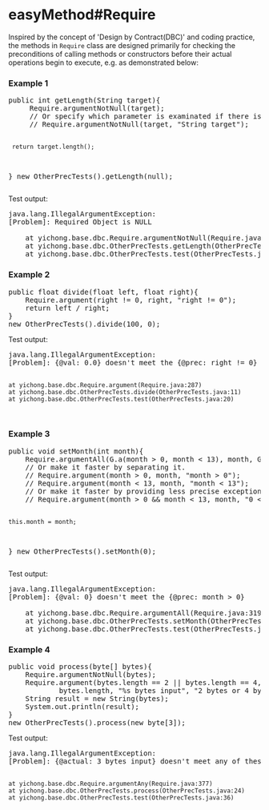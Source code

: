 <h1>easyMethod#Require</h1>

  Inspired by the concept of 'Design by Contract(DBC)' and coding practice, the methods in <code>Require</code> class are designed primarily for checking the preconditions of calling methods or constructors before their actual operations begin to execute, e.g. as demonstrated below:

<h3>Example 1</h3>
<pre>
public int getLength(String target){
     Require.argumentNotNull(target);
     // Or specify which parameter is examinated if there is more than one parameter.
     // Require.argumentNotNull(target, "String target");
     
     return target.length();
}
new OtherPrecTests().getLength(null);
</pre>
Test output:
<pre>
java.lang.IllegalArgumentException: 
[Problem]: Required Object is NULL

	at yichong.base.dbc.Require.argumentNotNull(Require.java:239)
	at yichong.base.dbc.OtherPrecTests.getLength(OtherPrecTests.java:5)
	at yichong.base.dbc.OtherPrecTests.test(OtherPrecTests.java:25)
</pre>
<h3>Example 2</h3>
<pre>
public float divide(float left, float right){
    Require.argument(right != 0, right, "right != 0");
    return left / right;
}
new OtherPrecTests().divide(100, 0);
</pre>
Test output:
<pre>
java.lang.IllegalArgumentException: 
[Problem]: {@val: 0.0} doesn't meet the {@prec: right != 0}

	at yichong.base.dbc.Require.argument(Require.java:287)
	at yichong.base.dbc.OtherPrecTests.divide(OtherPrecTests.java:11)
	at yichong.base.dbc.OtherPrecTests.test(OtherPrecTests.java:20)
</pre>
<h3>Example 3</h3>
<pre>
public void setMonth(int month){
    Require.argumentAll(G.a(month > 0, month < 13), month, G.a("month > 0", "month < 13"));
    // Or make it faster by separating it.
    // Require.argument(month > 0, month, "month > 0");
    // Require.argument(month < 13, month, "month < 13");
    // Or make it faster by providing less precise exception message.
    // Require.argument(month > 0 && month < 13, month, "0 < month < 13");

    this.month = month;
}
new OtherPrecTests().setMonth(0);
</pre>
Test output:
<pre>
java.lang.IllegalArgumentException: 
[Problem]: {@val: 0} doesn't meet the {@prec: month > 0}

	at yichong.base.dbc.Require.argumentAll(Require.java:319)
	at yichong.base.dbc.OtherPrecTests.setMonth(OtherPrecTests.java:6)
	at yichong.base.dbc.OtherPrecTests.test(OtherPrecTests.java:14)
</pre>
<h3>Example 4</h3>
<pre>
public void process(byte[] bytes){
    Require.argumentNotNull(bytes);
    Require.argument(bytes.length == 2 || bytes.length == 4,
            bytes.length, "%s bytes input", "2 bytes or 4 bytes only");
    String result = new String(bytes);
    System.out.println(result);
}
new OtherPrecTests().process(new byte[3]);
</pre>
Test output:
<pre>
java.lang.IllegalArgumentException: 
[Problem]: {@actual: 3 bytes input} doesn't meet any of these specified conditions{@prec: 2 bytes or 4 bytes}

	at yichong.base.dbc.Require.argumentAny(Require.java:377)
	at yichong.base.dbc.OtherPrecTests.process(OtherPrecTests.java:24)
	at yichong.base.dbc.OtherPrecTests.test(OtherPrecTests.java:36)

</pre>